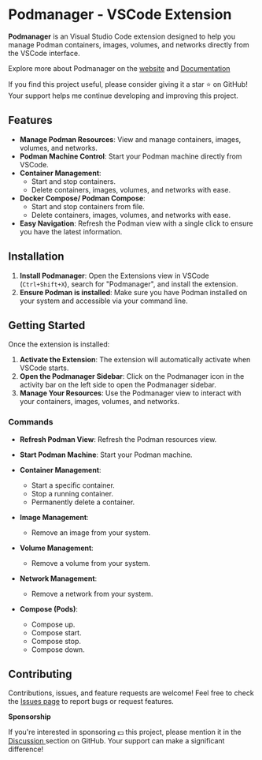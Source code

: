 # Podmanager - VSCode Extension

**Podmanager** is an Visual Studio Code extension designed to help you manage Podman containers, images, volumes, and networks directly from the VSCode interface.

Explore more about Podmanager on the [website](https://pod-manager.pages.dev) and [Documentation](https://pod-manager.pages.dev/docs)

If you find this project useful, please consider giving it a star ⭐ on GitHub! Your support helps me continue developing and improving this project.


## Features

- **Manage Podman Resources**: View and manage containers, images, volumes, and networks.
- **Podman Machine Control**: Start your Podman machine directly from VSCode.
- **Container Management**: 
  - Start and stop containers.
  - Delete containers, images, volumes, and networks with ease.
- **Docker Compose/ Podman Compose**: 
  - Start and stop containers from file.
  - Delete containers, images, volumes, and networks with ease.
- **Easy Navigation**: Refresh the Podman view with a single click to ensure you have the latest information.

## Installation

1. **Install Podmanager**: Open the Extensions view in VSCode (`Ctrl+Shift+X`), search for "Podmanager", and install the extension.
2. **Ensure Podman is installed**: Make sure you have Podman installed on your system and accessible via your command line.

## Getting Started

Once the extension is installed:

1. **Activate the Extension**: The extension will automatically activate when VSCode starts.
2. **Open the Podmanager Sidebar**: Click on the Podmanager icon in the activity bar on the left side to open the Podmanager sidebar.
3. **Manage Your Resources**: Use the Podmanager view to interact with your containers, images, volumes, and networks.

### Commands

- **Refresh Podman View**: Refresh the Podman resources view.
- **Start Podman Machine**: Start your Podman machine.

- **Container Management**:
  - Start a specific container.
  - Stop a running container.
  - Permanently delete a container.
    
- **Image Management**:
  - Remove an image from your system.
    
- **Volume Management**:
  - Remove a volume from your system.
    
- **Network Management**:
  - Remove a network from your system.

- **Compose (Pods)**:
  - Compose up.
  - Compose start.
  - Compose stop.
  - Compose down.

## Contributing

Contributions, issues, and feature requests are welcome! Feel free to check the [Issues page](https://github.com/dreamcatcher45/podmanager/issues) to report bugs or request features.


**Sponsorship**

If you're interested in sponsoring 💵 this project, please mention it in the [Discussion ](https://github.com/dreamcatcher45/podmanager/discussions) section on GitHub. Your support can make a significant difference!
